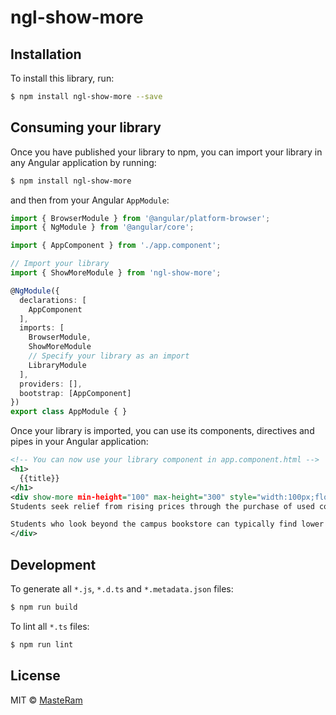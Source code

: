 # ngl-show-more

## Installation

To install this library, run:

```bash
$ npm install ngl-show-more --save
```

## Consuming your library

Once you have published your library to npm, you can import your library in any Angular application by running:

```bash
$ npm install ngl-show-more
```

and then from your Angular `AppModule`:

```typescript
import { BrowserModule } from '@angular/platform-browser';
import { NgModule } from '@angular/core';

import { AppComponent } from './app.component';

// Import your library
import { ShowMoreModule } from 'ngl-show-more';

@NgModule({
  declarations: [
    AppComponent
  ],
  imports: [
    BrowserModule,
    ShowMoreModule
    // Specify your library as an import
    LibraryModule
  ],
  providers: [],
  bootstrap: [AppComponent]
})
export class AppModule { }
```

Once your library is imported, you can use its components, directives and pipes in your Angular application:

```xml
<!-- You can now use your library component in app.component.html -->
<h1>
  {{title}}
</h1>
<div show-more min-height="100" max-height="300" style="width:100px;float:left;">
Students seek relief from rising prices through the purchase of used copies of textbooks, which tend to be less expensive. Most college bookstores offer used copies of textbooks at lower prices. Most bookstores will also buy used copies back from students at the end of a term if the book is going to be re-used at the school. Books that are not being re-used at the school are often purchased by an off-campus wholesaler for 0-30% of the new cost, for distribution to other bookstores where the books will be sold. Textbook companies have countered this by encouraging faculty to assign homework that must be done on the publisher's website. If a student has a new textbook, then he or she can use the pass code in the book to register on the site. If the student has purchased a used textbook, then he or she must pay money directly to the publisher in order to access the website and complete assigned homework.

Students who look beyond the campus bookstore can typically find lower prices. With the ISBN or title, author and edition, most textbooks can be located through online used book sellers or retailers.
</div>
```

## Development

To generate all `*.js`, `*.d.ts` and `*.metadata.json` files:

```bash
$ npm run build
```

To lint all `*.ts` files:

```bash
$ npm run lint
```

## License

MIT © [MasteRam](mailto:ramkumar.murugarasan@hotmail.com)
